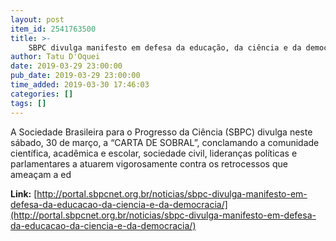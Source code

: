 ```yaml
---
layout: post
item_id: 2541763500
title: >-
    SBPC divulga manifesto em defesa da educação, da ciência e da democracia – SBPC
author: Tatu D'Oquei
date: 2019-03-29 23:00:00
pub_date: 2019-03-29 23:00:00
time_added: 2019-03-30 17:46:03
categories: []
tags: []
---
```


A Sociedade Brasileira para o Progresso da Ciência (SBPC) divulga neste sábado, 30 de março, a “CARTA DE SOBRAL”, conclamando a comunidade científica, acadêmica e escolar, sociedade civil, lideranças políticas e parlamentares a atuarem vigorosamente contra os retrocessos que ameaçam a ed

**Link:** [http://portal.sbpcnet.org.br/noticias/sbpc-divulga-manifesto-em-defesa-da-educacao-da-ciencia-e-da-democracia/](http://portal.sbpcnet.org.br/noticias/sbpc-divulga-manifesto-em-defesa-da-educacao-da-ciencia-e-da-democracia/)

